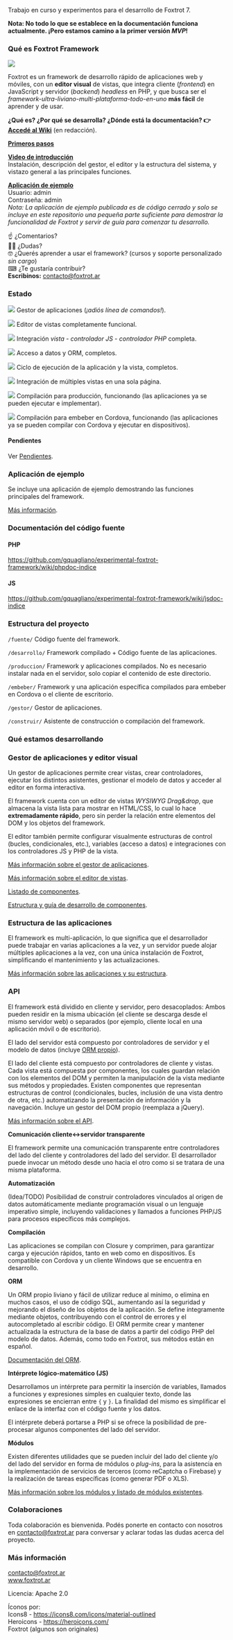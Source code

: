 Trabajo en curso y experimentos para el desarrollo de Foxtrot 7. 

**Nota: No todo lo que se establece en la documentación funciona actualmente. ¡Pero estamos camino a la primer versión *MVP*!**

### Qué es Foxtrot Framework

![](docs/img/editor.jpg)

Foxtrot es un framework de desarrollo rápido de aplicaciones web y móviles, con un **editor visual** de vistas, que integra cliente (*frontend*) en JavaScript y servidor (*backend*) _headless_ en PHP, y que busca ser el *framework-ultra-liviano-multi-plataforma-todo-en-uno* **más fácil** de aprender y de usar.

**¿Qué es? ¿Por qué se desarrolla? ¿Dónde está la documentación? 👉 [Accedé al Wiki](https://github.com/gquagliano/experimental-foxtrot-framework/wiki)** (en redacción).

**[Primeros pasos](https://github.com/gquagliano/experimental-foxtrot-framework/wiki/Primeros-pasos)**

**[Video de introducción](https://youtu.be/j0hDNhlKW3Q)**  
Instalación, descripción del gestor, el editor y la estructura del sistema, y vistazo general a las principales funciones.

**[Aplicación de ejemplo](https://demo.foxtrotcloud.com)**  
Usuario: admin  
Contraseña: admin  
*Nota: La aplicación de ejemplo publicada es de código cerrado y solo se incluye en este repositorio una pequeña parte suficiente para demostrar la funcionalidad de Foxtrot y servir de guía para comenzar tu desarrollo.*

☝ ¿Comentarios?  
🤷‍♂️ ¿Dudas?  
🤓 ¿Querés aprender a usar el framework? (cursos y soporte personalizado *sin cargo*)  
⌨ ¿Te gustaría contribuir?  
**Escribinos:** contacto@foxtrot.ar

### Estado

![](docs/img/tick.jpg) Gestor de aplicaciones (*¡adiós línea de comandos!*).

![](docs/img/tick.jpg) Editor de vistas completamente funcional.

![](docs/img/tick.jpg) Integración *vista - controlador JS - controlador PHP* completa.

![](docs/img/tick.jpg) Acceso a datos y ORM, completos.

![](docs/img/tick.jpg) Ciclo de ejecución de la aplicación y la vista, completos.

![](docs/img/tick.jpg) Integración de múltiples vistas en una sola página.

![](docs/img/tick.jpg) Compilación para producción, funcionando (las aplicaciones ya se pueden ejecutar e implementar).

![](docs/img/tick.jpg) Compilación para embeber en Cordova, funcionando (las aplicaciones ya se pueden compilar con Cordova y ejecutar en dispositivos).

#### Pendientes

Ver [Pendientes](docs/pendientes.md).

### Aplicación de ejemplo

Se incluye una aplicación de ejemplo demostrando las funciones principales del framework.

[Más información](desarrollo/aplicaciones/ejemplo/README.md).

### Documentación del código fuente

#### PHP

https://github.com/gquagliano/experimental-foxtrot-framework/wiki/phpdoc-indice

#### JS

https://github.com/gquagliano/experimental-foxtrot-framework/wiki/jsdoc-indice

### Estructura del proyecto

`/fuente/` Código fuente del framework.

`/desarrollo/` Framework compilado + Código fuente de las aplicaciones.

`/produccion/` Framework y aplicaciones compilados. No es necesario instalar nada en el servidor, solo copiar el contenido de este directorio.

`/embeber/` Framework y una aplicación específica compilados para embeber en Cordova o el cliente de escritorio.

`/gestor/` Gestor de aplicaciones.

`/construir/` Asistente de construcción o compilación del framework.

### Qué estamos desarrollando

### Gestor de aplicaciones y editor visual

Un gestor de aplicaciones permite crear vistas, crear controladores, ejecutar los distintos asistentes, gestionar el modelo de datos y acceder al editor en forma interactiva.

El framework cuenta con un editor de vistas *WYSIWYG* *Drag&drop*, que almacena la vista lista para mostrar en HTML/CSS, lo cual lo hace **extremadamente rápido**, pero sin perder la relación entre elementos del DOM y los objetos del framework.

El editor también permite configurar visualmente estructuras de control (bucles, condicionales, etc.), variables (acceso a datos) e integraciones con los controladores JS y PHP de la vista.

[Más información sobre el gestor de aplicaciones](https://github.com/gquagliano/experimental-foxtrot-framework/wiki/Gestor-de-aplicaciones).

[Más información sobre el editor de vistas](https://github.com/gquagliano/experimental-foxtrot-framework/wiki/Editor-de-vistas).

[Listado de componentes](https://github.com/gquagliano/experimental-foxtrot-framework/wiki/Listado-de-componentes).

[Estructura y guía de desarrollo de componentes](docs/componentes-estructura.md).

### Estructura de las aplicaciones

El framework es multi-aplicación, lo que significa que el desarrollador puede trabajar en varias aplicaciones a la vez, y un servidor puede alojar múltiples aplicaciones a la vez, con una única instalación de Foxtrot, simplificando el mantenimiento y las actualizaciones.

[Más información sobre las aplicaciones y su estructura](docs/estructura.md).

### API

El framework está dividido en cliente y servidor, pero desacoplados: Ambos pueden residir en la misma ubicación (el cliente se descarga desde el mismo servidor web) o separados (por ejemplo, cliente local en una aplicación móvil o de escritorio).

El lado del servidor está compuesto por controladores de servidor y el modelo de datos (incluye [ORM propio](https://github.com/gquagliano/experimental-foxtrot-framework/wiki/Modelo-de-datos-y-ORM)).

El lado del cliente está compuesto por controladores de cliente y vistas. Cada vista está compuesta por componentes, los cuales guardan relación con los elementos del DOM y permiten la manipulación de la vista mediante sus métodos y propiedades. Existen componentes que representan estructuras de control (condicionales, bucles, inclusión de una vista dentro de otra, etc.) automatizando la presentación de información y la navegación. Incluye un gestor del DOM propio (reemplaza a jQuery).

[Más información sobre el API](docs/api.md).

**Comunicación cliente<->servidor transparente**

El framework permite una comunicación transparente entre controladores del lado del cliente y controladores del lado del servidor. El desarrollador puede invocar un método desde uno hacia el otro como si se tratara de una misma plataforma.

**Automatización**

(Idea/TODO) Posibilidad de construir controladores vinculados al origen de datos automáticamente mediante programación visual o un lenguaje imperativo simple, incluyendo validaciones y llamados a funciones PHP/JS para procesos específicos más complejos.

**Compilación**

Las aplicaciones se compilan con Closure y comprimen, para garantizar carga y ejecución rápidos, tanto en web como en dispositivos. Es compatible con Cordova y un cliente Windows que se encuentra en desarrollo.

**ORM**

Un ORM propio liviano y fácil de utilizar reduce al mínimo, o elimina en muchos casos, el uso de código SQL, aumentando así la seguridad y mejorando el diseño de los objetos de la aplicación. Se define íntegramente mediante objetos, contribuyendo con el control de errores y el autocompletado al escribir código. El ORM permite crear y mantener actualizada la estructura de la base de datos a partir del código PHP del modelo de datos. Además, como todo en Foxtrot, sus métodos están en español.

[Documentación del ORM](https://github.com/gquagliano/experimental-foxtrot-framework/wiki/Modelo-de-datos-y-ORM).

**Intérprete lógico-matemático (JS)**

Desarrollamos un intérprete para permitir la inserción de variables, llamados a funciones y expresiones simples en cualquier texto, donde las expresiones se encierran entre `{` y `}`. La finalidad del mismo es simplificar el enlace de la interfaz con el código fuente y los datos.

El intérprete deberá portarse a PHP si se ofrece la posibilidad de pre-procesar algunos componentes del lado del servidor.

**Módulos**

Existen diferentes utilidades que se pueden incluir del lado del cliente y/o del lado del servidor en forma de módulos o *plug-ins*, para la asistencia en la implementación de servicios de terceros (como reCaptcha o Firebase) y la realización de tareas específicas (como generar PDF o XLS).

[Más información sobre los módulos y listado de módulos existentes](https://github.com/gquagliano/experimental-foxtrot-framework/wiki/Módulos).

### Colaboraciones

Toda colaboración es bienvenida. Podés ponerte en contacto con nosotros en contacto@foxtrot.ar para conversar y aclarar todas las dudas acerca del proyecto.

### Más información

contacto@foxtrot.ar  
www.foxtrot.ar

Licencia: Apache 2.0

Íconos por:  
Icons8 - https://icons8.com/icons/material-outlined  
Heroicons - https://heroicons.com/  
Foxtrot (algunos son originales)

